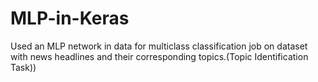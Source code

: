 # MLP-in-Keras
Used an MLP network in data for multiclass classification job on dataset with news headlines and their corresponding topics.(Topic Identification Task))
